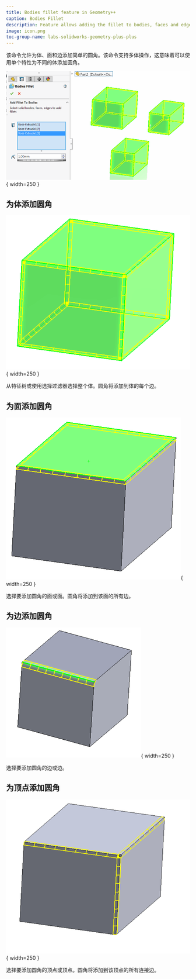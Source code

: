 ```yaml
---
title: Bodies fillet feature in Geometry++
caption: Bodies Fillet
description: Feature allows adding the fillet to bodies, faces and edges and supports multi-bodies in SOLIDWORKS model
image: icon.png
toc-group-name: labs-solidworks-geometry-plus-plus
---
```

该命令允许为体、面和边添加简单的圆角。该命令支持多体操作，这意味着可以使用单个特性为不同的体添加圆角。

![体圆角属性管理器页面](solid-bodies-fillet.png){ width=250 }

## 为体添加圆角

![实体体添加圆角](full-body-fillet.png){ width=250 }

从特征树或使用选择过滤器选择整个体。圆角将添加到体的每个边。

## 为面添加圆角

![面添加圆角](face-fillet.png){ width=250 }

选择要添加圆角的面或面。圆角将添加到该面的所有边。

## 为边添加圆角

![边添加圆角](edge-fillet.png){ width=250 }

选择要添加圆角的边或边。

## 为顶点添加圆角

![顶点边添加圆角](vertex-fillet.png){ width=250 }

选择要添加圆角的顶点或顶点。圆角将添加到该顶点的所有连接边。